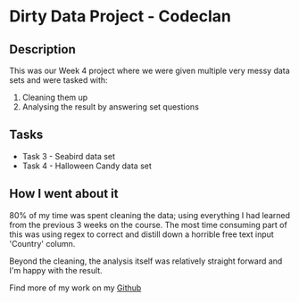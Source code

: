 <h1 id="toc_0">Dirty Data Project - Codeclan</h1>

<h2 id="toc_1">Description</h2>

<p>This was our Week 4 project where we were given multiple very messy data sets and were tasked with:</p>

<ol>
<li>Cleaning them up</li>
<li>Analysing the result by answering set questions</li>
</ol>

<h2 id="toc_2">Tasks</h2>

<ul>
<li>Task 3 - Seabird data set</li>
<li>Task 4 - Halloween Candy data set </li>
</ul>

<h2 id="toc_3">How I went about it</h2>

<p>80% of my time was spent cleaning the data; using everything I had learned from the previous 3 weeks on the course. The most time consuming part of this was using regex to correct and distill down a horrible free text input &#39;Country&#39; column. </p>

<p>Beyond the cleaning, the analysis itself was relatively straight forward and I&#39;m happy with the result. </p>

<p>Find more of my work on my <a href="https://github.com/tomdavie">Github</a></p>
